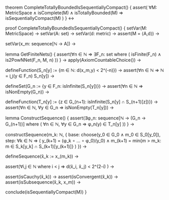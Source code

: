 theorem CompleteTotallyBoundedIsSequentiallyCompact() {
  assert(
    ∀M: MetricSpace ∧ isComplete(M) ∧ isTotallyBounded(M) ⇒ 
    isSequentiallyCompact(M)
  )
} ↔

proof CompleteTotallyBoundedIsSequentiallyCompact() {
  setVar(M: MetricSpace) →
  setVar(A: set) →
  setVar(d: metric) →
  assert(M = ⟨A,d⟩) →
  
  setVar(x_m: sequence[ℕ → A]) →
  
  lemma GetFiniteNets() {
    assert(∀n ∈ ℕ ⇒ ∃F_n: set where (
      isFinite(F_n) ∧
      is2PowNNet(F_n, M, n)
    ))
  } →
  apply(AxiomCountableChoice()) →
  
  defineFunction(S_n[y] := {m ∈ ℕ: d(x_m,y) < 2^(-n)}) →
  assert(∀n ∈ ℕ ⇒ ℕ = ⋃(y ∈ F_n) S_n[y]) →
  
  defineSet(G_n := {y ∈ F_n: isInfinite(S_n[y])}) →
  assert(∀n ∈ ℕ ⇒ isNonEmpty(G_n)) →
  
  defineFunction(T_n[y] := {z ∈ G_(n+1): isInfinite(S_n[y] ∩ S_(n+1)[z])}) →
  assert(∀n ∈ ℕ, ∀y ∈ G_n ⇒ isNonEmpty(T_n[y])) →
  
  lemma ConstructSequence() {
    assert(∃φ_n: sequence[ℕ → (G_n → G_(n+1))] where (
      ∀n ∈ ℕ, ∀y ∈ G_n ⇒ φ_n(y) ∈ T_n[y]
    ))
  } →
  
  constructSequence(m_k: ℕ, {
    base: choose(y_0 ∈ G_0 ∧ m_0 ∈ S_0[y_0]),
    step: ∀k ∈ ℕ ⇒ (
      y_(k+1) = (φ_k ∘ ... ∘ φ_0)(y_0) ∧
      m_(k+1) = min{m > m_k: m ∈ S_k[y_k] ∩ S_(k+1)[y_(k+1)]}
    )
  }) →
  
  defineSequence(x̂_k := x_(m_k)) →
  
  assert(∀i,j ∈ ℕ where i < j ⇒ 
    d(x̂_i, x̂_j) < 2^(2-i)
  ) →
  
  assert(isCauchy(x̂_k)) →
  assert(isConvergent(x̂_k)) →
  assert(isSubsequence(x̂_k, x_m)) →
  
  conclude(isSequentiallyCompact(M))
}